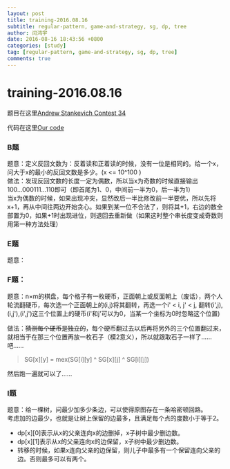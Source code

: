 ```yaml
---
layout: post
title: training-2016.08.16
subtitle: regular-pattern, game-and-strategy, sg, dp, tree
author: 闫鸿宇
date: 2016-08-16 18:43:56 +0800
categories: [study]
tag: [regular-pattern, game-and-strategy, sg, dp, tree]
comments: true
---
```


# training-2016.08.16

题目在这里[Andrew Stankevich Contest 34](http://acm.hust.edu.cn/vjudge/problem/#OJId=All&probNum=&title=&source=Andrew%20Stankevich%20Contest%2034)  

代码在这里[Our code](https://github.com/New-bottle/training/tree/master/2016summer/160816)  

### B题
  题意：定义反回文数为：反着读和正着读的时候，没有一位是相同的。给一个x，问大于x的最小的反回文数是多少。(x <= 10^100 )  
  做法：发现反回文数的长度一定为偶数，所以当x为奇数的时候直接输出100...000111...110即可（即首尾为1、0，中间前一半为0，后一半为1）  
  当x为偶数的时候，如果出现冲突，显然改后一半比修改前一半要优，所以先将x+1，再从中间往两边开始贪心。如果到某一位不合法了，则将其+1，右边的数全部置为0，如果+1时出现进位，则退回去重新做（如果这时整个串长度变成奇数则用第一种方法处理）

### E题
  题意：

### F题：
  题意：n×m的棋盘，每个格子有一枚硬币，正面朝上或反面朝上（废话），两个人轮流翻硬币，每次选一个正面朝上的(i,j)将其翻转，再选一个i' < i, j' < j, 翻转(i',j),(i,j'),(i',j')这三个位置上的硬币(i'和j'可以为0，当某一个坐标为0时忽略这个位置)  

  做法：~~猜测每个硬币是独立的~~，每个硬币翻过去以后再将另外的三个位置翻过来，就相当于在那三个位置再放一枚石子（模2意义），所以就跟取石子一样了……吧……  

  > SG[x][y] = mex(SG[i][y] ^ SG[x][j] ^ SG[i][j])

  然后跑一遍就可以了……

### I题
  题意：给一棵树，问最少加多少条边，可以使得原图存在一条哈密顿回路。  
  考虑加的边最少，也就是让树上保留的边最多，且满足每个点的度数小于等于2。  

  - dp[x][0]表示从x的父亲连向x的边删掉，x子树中最少删边数。
  - dp[x][1]表示从x的父亲连向x的边保留，x子树中最少删边数。
  - 转移的时候，如果x连向父亲的边保留，则儿子中最多有一个保留连向父亲的边。否则最多可以有两个。
